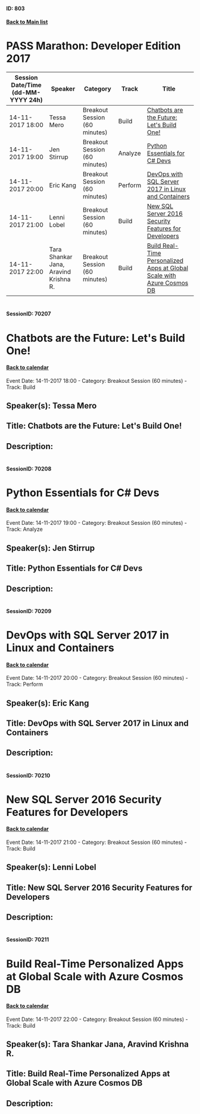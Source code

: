 #### ID: 803
#### [Back to Main list](index.md)
# PASS Marathon: Developer Edition 2017
Session Date/Time (dd-MM-YYYY 24h)|Speaker|Category|Track|Title
---|---|---|---|---
14-11-2017 18:00|Tessa Mero|Breakout Session (60 minutes)|Build|[Chatbots are the Future: Let's Build One! ](#sessionid-70207)
14-11-2017 19:00|Jen Stirrup|Breakout Session (60 minutes)|Analyze |[Python Essentials for C# Devs](#sessionid-70208)
14-11-2017 20:00|Eric Kang|Breakout Session (60 minutes)|Perform|[DevOps with SQL Server 2017 in Linux and Containers](#sessionid-70209)
14-11-2017 21:00|Lenni Lobel|Breakout Session (60 minutes)|Build|[New SQL Server 2016 Security Features for Developers](#sessionid-70210)
14-11-2017 22:00|Tara Shankar Jana, Aravind Krishna R.|Breakout Session (60 minutes)|Build|[Build Real-Time Personalized Apps at Global Scale with Azure Cosmos DB](#sessionid-70211)
# 
#### SessionID: 70207
# Chatbots are the Future: Let's Build One! 
#### [Back to calendar](#id-803)
Event Date: 14-11-2017 18:00 - Category: Breakout Session (60 minutes) - Track: Build
## Speaker(s): Tessa Mero
## Title: Chatbots are the Future: Let's Build One! 
## Description:
### 
# 
#### SessionID: 70208
# Python Essentials for C# Devs
#### [Back to calendar](#id-803)
Event Date: 14-11-2017 19:00 - Category: Breakout Session (60 minutes) - Track: Analyze 
## Speaker(s): Jen Stirrup
## Title: Python Essentials for C# Devs
## Description:
### 
# 
#### SessionID: 70209
# DevOps with SQL Server 2017 in Linux and Containers
#### [Back to calendar](#id-803)
Event Date: 14-11-2017 20:00 - Category: Breakout Session (60 minutes) - Track: Perform
## Speaker(s): Eric Kang
## Title: DevOps with SQL Server 2017 in Linux and Containers
## Description:
### 
# 
#### SessionID: 70210
# New SQL Server 2016 Security Features for Developers
#### [Back to calendar](#id-803)
Event Date: 14-11-2017 21:00 - Category: Breakout Session (60 minutes) - Track: Build
## Speaker(s): Lenni Lobel
## Title: New SQL Server 2016 Security Features for Developers
## Description:
### 
# 
#### SessionID: 70211
# Build Real-Time Personalized Apps at Global Scale with Azure Cosmos DB
#### [Back to calendar](#id-803)
Event Date: 14-11-2017 22:00 - Category: Breakout Session (60 minutes) - Track: Build
## Speaker(s): Tara Shankar Jana, Aravind Krishna R.
## Title: Build Real-Time Personalized Apps at Global Scale with Azure Cosmos DB
## Description:
### 
